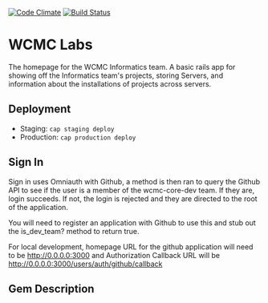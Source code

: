 [![Code Climate](https://codeclimate.com/github/unepwcmc/labs/badges/gpa.svg)](https://codeclimate.com/github/unepwcmc/labs)
[![Build Status](https://travis-ci.org/unepwcmc/labs.svg?branch=develop)](https://travis-ci.org/unepwcmc/labs)

# WCMC Labs

The homepage for the WCMC Informatics team. A basic rails app for showing off the Informatics team's projects, storing Servers, and information about the installations of projects across servers.

## Deployment

* Staging: `cap staging deploy`
* Production: `cap production deploy`
 
## Sign In 

Sign in uses Omniauth with Github, a method is then ran to query the Github API to see if the user is a member of the wcmc-core-dev team. If they are, login succeeds. If not, the login is rejected and they are directed to the root of the application.

You will need to register an application with Github to use this and stub out the is_dev_team? method to return true.

For local development, homepage URL for the github application will need to be http://0.0.0.0:3000 and Authorization Callback URL will be http://0.0.0.0:3000/users/auth/github/callback


## Gem Description

[Dependency Status]: https://gemnasium.com/unepwcmc/labs 